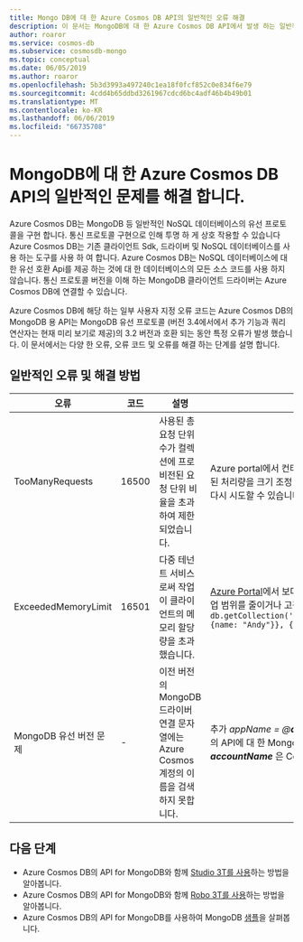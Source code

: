 ```yaml
---
title: Mongo DB에 대 한 Azure Cosmos DB API의 일반적인 오류 해결
description: 이 문서는 MongoDB에 대 한 Azure Cosmos DB API에서 발생 하는 일반적인 문제를 해결 하는 방법을 설명 합니다.
author: roaror
ms.service: cosmos-db
ms.subservice: cosmosdb-mongo
ms.topic: conceptual
ms.date: 06/05/2019
ms.author: roaror
ms.openlocfilehash: 5b3d3993a497240c1ea18f0fcf852c0e834f6e79
ms.sourcegitcommit: 4cdd4b65ddbd3261967cdcd6bc4adf46b4b49b01
ms.translationtype: MT
ms.contentlocale: ko-KR
ms.lasthandoff: 06/06/2019
ms.locfileid: "66735708"
---
```

# <a name="troubleshoot-common-issues-in-azure-cosmos-dbs-api-for-mongodb"></a>MongoDB에 대 한 Azure Cosmos DB API의 일반적인 문제를 해결 합니다.

Azure Cosmos DB는 MongoDB 등 일반적인 NoSQL 데이터베이스의 유선 프로토콜을 구현 합니다. 통신 프로토콜 구현으로 인해 투명 하 게 상호 작용할 수 있습니다 Azure Cosmos DB는 기존 클라이언트 Sdk, 드라이버 및 NoSQL 데이터베이스를 사용 하는 도구를 사용 하 여 합니다. Azure Cosmos DB는 NoSQL 데이터베이스에 대 한 유선 호환 Api를 제공 하는 것에 대 한 데이터베이스의 모든 소스 코드를 사용 하지 않습니다. 통신 프로토콜 버전을 이해 하는 MongoDB 클라이언트 드라이버는 Azure Cosmos DB에 연결할 수 있습니다.

Azure Cosmos DB에 해당 하는 일부 사용자 지정 오류 코드는 Azure Cosmos DB의 MongoDB 용 API는 MongoDB 유선 프로토콜 (버전 3.4에서에서 추가 기능과 쿼리 연산자는 현재 미리 보기로 제공)의 3.2 버전과 호환 되는 동안 특정 오류가 발생 했습니다. 이 문서에서는 다양 한 오류, 오류 코드 및 오류를 해결 하는 단계를 설명 합니다.

## <a name="common-errors-and-solutions"></a>일반적인 오류 및 해결 방법

| 오류               | 코드  | 설명  | 해결 방법  |
|---------------------|-------|--------------|-----------|
| TooManyRequests     | 16500 | 사용된 총 요청 단위 수가 컬렉션에 프로비전된 요청 단위 비율을 초과하여 제한되었습니다. | Azure portal에서 컨테이너 또는 컨테이너 집합에 할당 된 처리량을 크기 조정 하는 것이 좋습니다. 또는 작업을 다시 시도할 수 있습니다. |
| ExceededMemoryLimit | 16501 | 다중 테넌트 서비스로써 작업이 클라이언트의 메모리 할당량을 초과했습니다. | [Azure Portal](https://portal.azure.com/?#blade/Microsoft_Azure_Support/HelpAndSupportBlade)에서 보다 제한적인 쿼리 조건을 통해 작업 범위를 줄이거나 고객 지원에 문의하세요. 예제: `db.getCollection('users').aggregate([{$match: {name: "Andy"}}, {$sort: {age: -1}}]))` |
| MongoDB 유선 버전 문제 | - | 이전 버전의 MongoDB 드라이버 연결 문자열에는 Azure Cosmos 계정의 이름을 검색 하지 못합니다. | 추가 *appName = @**accountName** @*  Cosmos DB의 API에 대 한 MongoDB 연결 문자열의 끝에 있는 ***accountName*** 은 Cosmos DB 계정 이름 . |


## <a name="next-steps"></a>다음 단계

- Azure Cosmos DB의 API for MongoDB와 함께 [Studio 3T를 사용](mongodb-mongochef.md)하는 방법을 알아봅니다.
- Azure Cosmos DB의 API for MongoDB와 함께 [Robo 3T를 사용](mongodb-robomongo.md)하는 방법을 알아봅니다.
- Azure Cosmos DB의 API for MongoDB를 사용하여 MongoDB [샘플](mongodb-samples.md)을 살펴봅니다.

